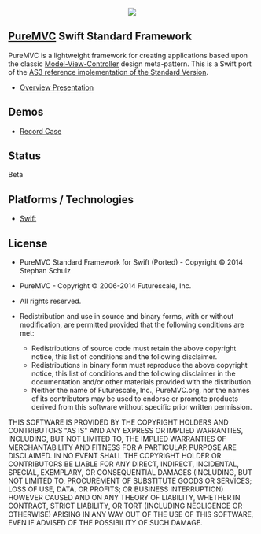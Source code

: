 <p align="center">
  <img src="http://upload.wikimedia.org/wikipedia/en/4/43/Apple_Swift_Logo.png">
</p>

## [PureMVC](http://puremvc.github.com/) Swift Standard Framework
PureMVC is a lightweight framework for creating applications based upon the classic [Model-View-Controller](http://en.wikipedia.org/wiki/Model-view-controller) design meta-pattern. This is a Swift port of the [AS3 reference implementation of the Standard Version](https://github.com/PureMVC/puremvc-as3-standard-framework/wiki). 

* [Overview Presentation](http://puremvc.tv/#P100)

## Demos
* [Record Case](https://github.com/mittenimraum/puremvc-swift-standard-framework/tree/master/PureMVCSwift%20Demo)

## Status
Beta

## Platforms / Technologies
* [Swift](http://en.wikipedia.org/wiki/Swift_(programming_language))

## License
* PureMVC Standard Framework for Swift (Ported) - Copyright © 2014 Stephan Schulz
* PureMVC - Copyright © 2006-2014 Futurescale, Inc.
* All rights reserved.

* Redistribution and use in source and binary forms, with or without modification, are permitted provided that the following conditions are met:

  * Redistributions of source code must retain the above copyright notice, this list of conditions and the following disclaimer.
  * Redistributions in binary form must reproduce the above copyright notice, this list of conditions and the following disclaimer in the documentation and/or other materials provided with the distribution.
  * Neither the name of Futurescale, Inc., PureMVC.org, nor the names of its contributors may be used to endorse or promote products derived from this software without specific prior written permission.

THIS SOFTWARE IS PROVIDED BY THE COPYRIGHT HOLDERS AND CONTRIBUTORS "AS IS" AND ANY EXPRESS OR IMPLIED WARRANTIES, INCLUDING, BUT NOT LIMITED TO, THE IMPLIED WARRANTIES OF MERCHANTABILITY AND FITNESS FOR A PARTICULAR PURPOSE ARE DISCLAIMED. IN NO EVENT SHALL THE COPYRIGHT HOLDER OR CONTRIBUTORS BE LIABLE FOR ANY DIRECT, INDIRECT, INCIDENTAL, SPECIAL, EXEMPLARY, OR CONSEQUENTIAL DAMAGES (INCLUDING, BUT NOT LIMITED TO, PROCUREMENT OF SUBSTITUTE GOODS OR SERVICES; LOSS OF USE, DATA, OR PROFITS; OR BUSINESS INTERRUPTION) HOWEVER CAUSED AND ON ANY THEORY OF LIABILITY, WHETHER IN CONTRACT, STRICT LIABILITY, OR TORT (INCLUDING NEGLIGENCE OR OTHERWISE) ARISING IN ANY WAY OUT OF THE USE OF THIS SOFTWARE, EVEN IF ADVISED OF THE POSSIBILITY OF SUCH DAMAGE.
